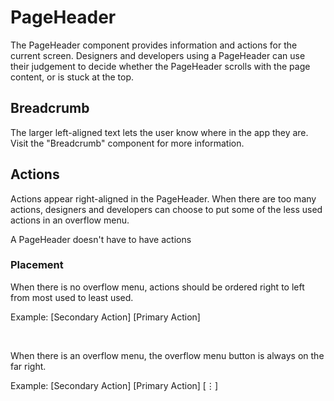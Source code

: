 # PageHeader

The PageHeader component provides information and actions for the current screen. Designers and developers using a PageHeader can use their judgement to decide whether the PageHeader scrolls with the page content, or is stuck at the top.

## Breadcrumb
The larger left-aligned text lets the user know where in the app they are. Visit the "Breadcrumb" component for more information.

## Actions
Actions appear right-aligned in the PageHeader. When there are too many actions, designers and developers can choose to put some of the less used actions in an overflow menu.

A PageHeader doesn't have to have actions

### Placement
When there is no overflow menu, actions should be ordered right to left from most used to least used.

Example:
[Secondary Action] [Primary Action]

<br />

When there is an overflow menu, the overflow menu button is always on the far right.

Example:
[Secondary Action] [Primary Action] [⋮]
